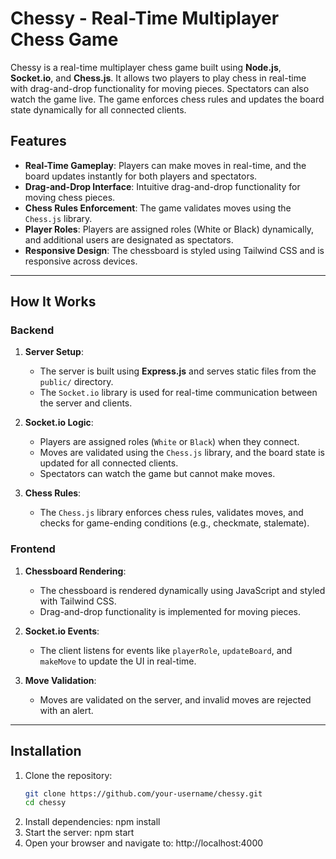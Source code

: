 # Chessy - Real-Time Multiplayer Chess Game

Chessy is a real-time multiplayer chess game built using **Node.js**, **Socket.io**, and **Chess.js**. It allows two players to play chess in real-time with drag-and-drop functionality for moving pieces. Spectators can also watch the game live. The game enforces chess rules and updates the board state dynamically for all connected clients.

## Features

- **Real-Time Gameplay**: Players can make moves in real-time, and the board updates instantly for both players and spectators.
- **Drag-and-Drop Interface**: Intuitive drag-and-drop functionality for moving chess pieces.
- **Chess Rules Enforcement**: The game validates moves using the `Chess.js` library.
- **Player Roles**: Players are assigned roles (White or Black) dynamically, and additional users are designated as spectators.
- **Responsive Design**: The chessboard is styled using Tailwind CSS and is responsive across devices.

---

## How It Works

### Backend

1. **Server Setup**:

   - The server is built using **Express.js** and serves static files from the `public/` directory.
   - The `Socket.io` library is used for real-time communication between the server and clients.

2. **Socket.io Logic**:

   - Players are assigned roles (`White` or `Black`) when they connect.
   - Moves are validated using the `Chess.js` library, and the board state is updated for all connected clients.
   - Spectators can watch the game but cannot make moves.

3. **Chess Rules**:
   - The `Chess.js` library enforces chess rules, validates moves, and checks for game-ending conditions (e.g., checkmate, stalemate).

### Frontend

1. **Chessboard Rendering**:

   - The chessboard is rendered dynamically using JavaScript and styled with Tailwind CSS.
   - Drag-and-drop functionality is implemented for moving pieces.

2. **Socket.io Events**:

   - The client listens for events like `playerRole`, `updateBoard`, and `makeMove` to update the UI in real-time.

3. **Move Validation**:
   - Moves are validated on the server, and invalid moves are rejected with an alert.

---

## Installation

1. Clone the repository:
   ```bash
   git clone https://github.com/your-username/chessy.git
   cd chessy
   ```
2. Install dependencies:
   npm install
3. Start the server:
   npm start
4. Open your browser and navigate to:
   http://localhost:4000
